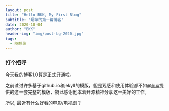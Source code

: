 ```yaml
---
layout: post
title: "Hello BKK, My First Blog"
subtitle: "炳坤的第一篇博客"
date: 2020-10-04
author: "BKK"
header-img: "img/post-bg-2020.jpg"
tags:
  - 随想录
---
```


### 打个招呼
今天我的博客1.0算是正式开通啦。

之前试过许多基于github.io和jekyll的模版，但是观感和使用体验都不如[@hux](http://huxpro.github.io)提供的这一套完整的模版，特此感谢他本着开源精神分享这一美好的工作。

所以, 最近有什么好看的电影/电视剧？
